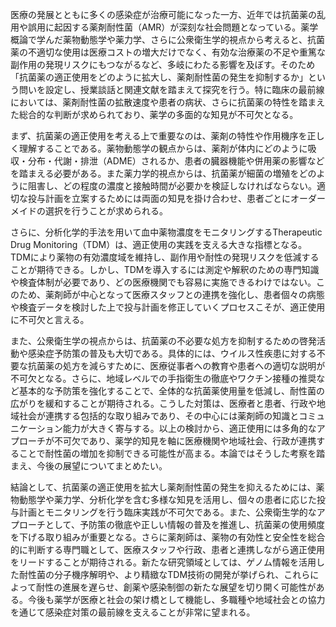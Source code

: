 医療の発展とともに多くの感染症が治療可能になった一方、近年では抗菌薬の乱用や誤用に起因する薬剤耐性菌（AMR）が深刻な社会問題となっている。薬学概論で学んだ薬物動態学や薬力学、さらに公衆衛生学的視点から考えると、抗菌薬の不適切な使用は医療コストの増大だけでなく、有効な治療薬の不足や重篤な副作用の発現リスクにもつながるなど、多岐にわたる影響を及ぼす。そのため「抗菌薬の適正使用をどのように拡大し、薬剤耐性菌の発生を抑制するか」という問いを設定し、授業談話と関連文献を踏まえて探究を行う。特に臨床の最前線においては、薬剤耐性菌の拡散速度や患者の病状、さらに抗菌薬の特性を踏まえた総合的な判断が求められており、薬学の多面的な知見が不可欠となる。

まず、抗菌薬の適正使用を考える上で重要なのは、薬剤の特性や作用機序を正しく理解することである。薬物動態学の観点からは、薬剤が体内にどのように吸収・分布・代謝・排泄（ADME）されるか、患者の臓器機能や併用薬の影響などを踏まえる必要がある。また薬力学的視点からは、抗菌薬が細菌の増殖をどのように阻害し、どの程度の濃度と接触時間が必要かを検証しなければならない。適切な投与計画を立案するためには両面の知見を掛け合わせ、患者ごとにオーダーメイドの選択を行うことが求められる。

さらに、分析化学的手法を用いて血中薬物濃度をモニタリングするTherapeutic Drug Monitoring（TDM）は、適正使用の実践を支える大きな指標となる。TDMにより薬物の有効濃度域を維持し、副作用や耐性の発現リスクを低減することが期待できる。しかし、TDMを導入するには測定や解釈のための専門知識や検査体制が必要であり、どの医療機関でも容易に実施できるわけではない。このため、薬剤師が中心となって医療スタッフとの連携を強化し、患者個々の病態や検査データを検討した上で投与計画を修正していくプロセスこそが、適正使用に不可欠と言える。

また、公衆衛生学の視点からは、抗菌薬の不必要な処方を抑制するための啓発活動や感染症予防策の普及も大切である。具体的には、ウイルス性疾患に対する不要な抗菌薬の処方を減らすために、医療従事者への教育や患者への適切な説明が不可欠となる。さらに、地域レベルでの手指衛生の徹底やワクチン接種の推奨など基本的な予防策を強化することで、全体的な抗菌薬使用量を低減し、耐性菌の広がりを緩和することが期待される。こうした対策は、医療者と患者、行政や地域社会が連携する包括的な取り組みであり、その中心には薬剤師の知識とコミュニケーション能力が大きく寄与する。以上の検討から、適正使用には多角的なアプローチが不可欠であり、薬学的知見を軸に医療機関や地域社会、行政が連携することで耐性菌の増加を抑制できる可能性が高まる。本論ではそうした考察を踏まえ、今後の展望についてまとめたい。

結論として、抗菌薬の適正使用を拡大し薬剤耐性菌の発生を抑えるためには、薬物動態学や薬力学、分析化学を含む多様な知見を活用し、個々の患者に応じた投与計画とモニタリングを行う臨床実践が不可欠である。また、公衆衛生学的なアプローチとして、予防策の徹底や正しい情報の普及を推進し、抗菌薬の使用頻度を下げる取り組みが重要となる。さらに薬剤師は、薬物の有効性と安全性を総合的に判断する専門職として、医療スタッフや行政、患者と連携しながら適正使用をリードすることが期待される。新たな研究領域としては、ゲノム情報を活用した耐性菌の分子機序解明や、より精緻なTDM技術の開発が挙げられ、これらによって耐性の進展を遅らせ、創薬や感染制御の新たな展望を切り開く可能性がある。今後も薬学が医療と社会の架け橋として機能し、多職種や地域社会との協力を通じて感染症対策の最前線を支えることが非常に望まれる。